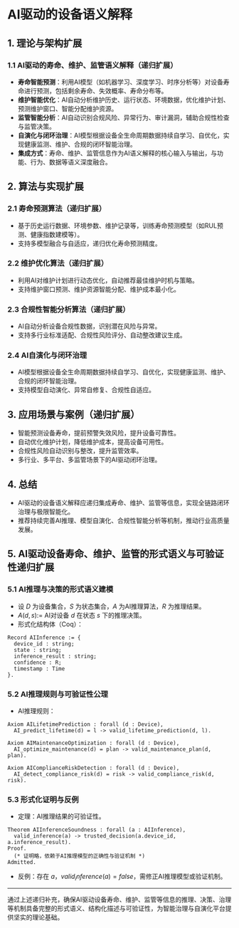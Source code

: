 # AI驱动的设备语义解释

## 1. 理论与架构扩展

### 1.1 AI驱动的寿命、维护、监管语义解释（递归扩展）

- **寿命智能预测**：利用AI模型（如机器学习、深度学习、时序分析等）对设备寿命进行预测，包括剩余寿命、失效概率、寿命分布等。
- **维护智能优化**：AI自动分析维护历史、运行状态、环境数据，优化维护计划、预测维护窗口、智能分配维护资源。
- **监管智能分析**：AI自动识别合规风险、异常行为、审计漏洞，辅助合规性检查与监管决策。
- **自演化与闭环治理**：AI模型根据设备全生命周期数据持续自学习、自优化，实现健康监测、维护、合规的闭环智能治理。
- **集成方式**：寿命、维护、监管信息作为AI语义解释的核心输入与输出，与功能、行为、数据等语义深度融合。

## 2. 算法与实现扩展

### 2.1 寿命预测算法（递归扩展）

- 基于历史运行数据、环境参数、维护记录等，训练寿命预测模型（如RUL预测、健康指数建模等）。
- 支持多模型融合与自适应，递归优化寿命预测精度。

### 2.2 维护优化算法（递归扩展）

- 利用AI对维护计划进行动态优化，自动推荐最佳维护时机与策略。
- 支持维护窗口预测、维护资源智能分配、维护成本最小化。

### 2.3 合规性智能分析算法（递归扩展）

- AI自动分析设备合规性数据，识别潜在风险与异常。
- 支持多行业标准适配、合规性风险评分、自动整改建议生成。

### 2.4 AI自演化与闭环治理

- AI模型根据设备全生命周期数据持续自学习、自优化，实现健康监测、维护、合规的闭环智能治理。
- 支持模型自动演化、异常自修复、合规性自适应。

## 3. 应用场景与案例（递归扩展）

- 智能预测设备寿命，提前预警失效风险，提升设备可靠性。
- 自动优化维护计划，降低维护成本，提高设备可用性。
- 合规性风险自动识别与整改，提升监管效率。
- 多行业、多平台、多监管场景下的AI驱动闭环治理。

## 4. 总结

- AI驱动的设备语义解释应递归集成寿命、维护、监管等信息，实现全链路闭环治理与极限智能化。
- 推荐持续完善AI推理、模型自演化、合规性智能分析等机制，推动行业高质量发展。

## 5. AI驱动设备寿命、维护、监管的形式语义与可验证性递归扩展

### 5.1 AI推理与决策的形式语义建模

- 设 $D$ 为设备集合，$S$ 为状态集合，$A$ 为AI推理算法，$R$ 为推理结果。
- $A(d, s) :=$ AI对设备 $d$ 在状态 $s$ 下的推理决策。
- 形式化结构体（Coq）：

```coq
Record AIInference := {
  device_id : string;
  state : string;
  inference_result : string;
  confidence : R;
  timestamp : Time
}.
```

### 5.2 AI推理规则与可验证性公理

- AI推理规则：

```coq
Axiom AILifetimePrediction : forall (d : Device),
  AI_predict_lifetime(d) = l -> valid_lifetime_prediction(d, l).

Axiom AIMaintenanceOptimization : forall (d : Device),
  AI_optimize_maintenance(d) = plan -> valid_maintenance_plan(d, plan).

Axiom AIComplianceRiskDetection : forall (d : Device),
  AI_detect_compliance_risk(d) = risk -> valid_compliance_risk(d, risk).
```

### 5.3 形式化证明与反例

- 定理：AI推理结果的可验证性。

```coq
Theorem AIInferenceSoundness : forall (a : AIInference),
  valid_inference(a) -> trusted_decision(a.device_id, a.inference_result).
Proof.
  (* 证明略，依赖于AI推理模型的正确性与验证机制 *)
Admitted.
```

- 反例：存在 $a$，$valid_inference(a) = false$，需修正AI推理模型或验证机制。

---

通过上述递归补充，确保AI驱动设备寿命、维护、监管等信息的推理、决策、治理等机制具备完整的形式语义、结构化描述与可验证性，为智能治理与自演化平台提供坚实的理论基础。

